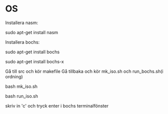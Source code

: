 # OS

Installera nasm:

sudo apt-get install nasm

Installera bochs:

sudo apt-get install bochs

sudo apt-get install bochs-x

Gå till src och kör makefile
Gå tillbaka och kör mk_iso.sh och run_bochs.sh(i ordning)

bash mk_iso.sh

bash run_iso.sh

skriv in 'c' och tryck enter i bochs terminalfönster

